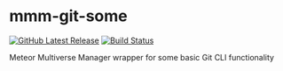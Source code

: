 # mmm-git-some
[![GitHub Latest Release](https://badge.fury.io/gh/meteor-multiverse%2Fmmm-git-some.svg)](https://github.com/meteor-multiverse/mmm-git-some) [![Build Status](https://secure.travis-ci.org/meteor-multiverse/mmm-git-some.svg?branch=master)](https://travis-ci.org/meteor-multiverse/mmm-git-some)

Meteor Multiverse Manager wrapper for some basic Git CLI functionality
